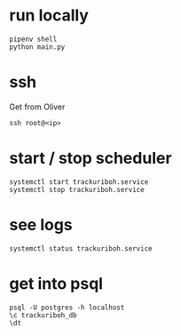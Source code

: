 # run locally
```
pipenv shell
python main.py
```

# ssh
Get from Oliver
```
ssh root@<ip>
```

# start / stop scheduler
```
systemctl start trackuriboh.service
systemctl stop trackuriboh.service
```

# see logs
```
systemctl status trackuriboh.service
```

# get into psql
```
psql -U postgres -h localhost
\c trackuriboh_db
\dt
```
